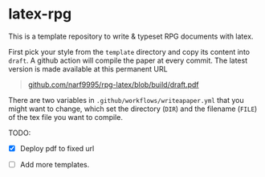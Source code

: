 # latex-rpg

This is a template repository to write & typeset RPG documents with latex. 

First pick your style from the `template` directory and copy its content into `draft`.  A github action will compile the paper at every commit. The latest version is made available at this permanent URL

> [github.com/narf9995/rpg-latex/blob/build/draft.pdf](https://github.com/narf9995/rpg-latex/blob/build/draft.pdf)

There are two variables in `.github/workflows/writeapaper.yml` that you might want to change, which set the directory (`DIR`) and the filename (`FILE`) of the tex file you want to compile.


TODO: 
- [x] Deploy pdf to fixed url
- [ ] Add more templates.

